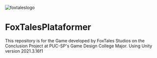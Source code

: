 ![foxtaleslogo](https://user-images.githubusercontent.com/69597805/223564622-232e910d-8b95-45f9-8e4c-430757e8e8c0.png)



# FoxTalesPlataformer
This repository is for the Game developed by FoxTales Studios on the Conclusion Project at PUC-SP's Game Design College Major.       Using Unity version 2021.3.16f1
